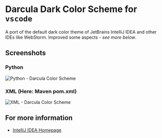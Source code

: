 # Darcula Dark Color Scheme for `vscode`

A port of the default dark color theme of JetBrains IntelliJ IDEA and other IDEs like WebStorm. Improved some aspects - *see more below*.

## Screenshots

### Python

![Python - Darcula Color Scheme](https://i.imgur.com/m3434z2.png)

### XML (Here: Maven pom.xml)

![XML - Darcula Color Scheme](https://i.imgur.com/DiOEwIY.png)

## For more information

* [IntelliJ IDEA Homepage](https://www.jetbrains.com/idea/)
